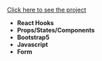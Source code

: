 [Click here to see the project](https://color-generator-with-react.vercel.app/)
<br>
- __React Hooks__ <br>
- __Props/States/Components__<br>
- __Bootstrap5__<br>
- __Javascript__<br>
- __Form__<br>

<div align="center"><img src="">
